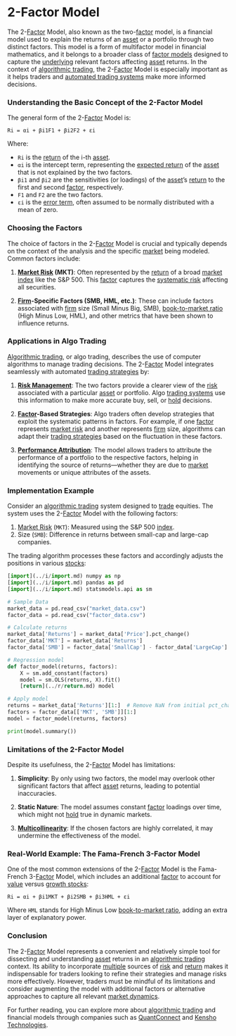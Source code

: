 # 2-Factor Model

The 2-[Factor](../f/factor.md) Model, also known as the two-[factor](../f/factor.md) model, is a financial model used to explain the returns of an [asset](../a/asset.md) or a portfolio through two distinct factors. This model is a form of multifactor model in financial mathematics, and it belongs to a broader class of [factor models](../f/factor_models.md) designed to capture the [underlying](../u/underlying.md) relevant factors affecting [asset](../a/asset.md) returns. In the context of [algorithmic trading](../a/algorithmic_trading.md), the 2-[Factor](../f/factor.md) Model is especially important as it helps traders and [automated trading systems](../a/automated_trading_systems.md) make more informed decisions. 

### Understanding the Basic Concept of the 2-Factor Model

The general form of the 2-[Factor](../f/factor.md) Model is:

`Ri = αi + βi1F1 + βi2F2 + εi`

Where:
- `Ri` is the [return](../r/return.md) of the i-th [asset](../a/asset.md).
- `αi` is the intercept term, representing the [expected return](../e/expected_return.md) of the [asset](../a/asset.md) that is not explained by the two factors.
- `βi1` and `βi2` are the sensitivities (or loadings) of the [asset](../a/asset.md)’s [return](../r/return.md) to the first and second [factor](../f/factor.md), respectively.
- `F1` and `F2` are the two factors.
- `εi` is the [error term](../e/error_term.md), often assumed to be normally distributed with a mean of zero.

### Choosing the Factors

The choice of factors in the 2-[Factor](../f/factor.md) Model is crucial and typically depends on the context of the analysis and the specific [market](../m/market.md) being modeled. Common factors include:

1. **[Market Risk](../m/market_risk.md) (MKT)**: Often represented by the [return](../r/return.md) of a broad [market index](../m/market_index.md) like the S&P 500. This [factor](../f/factor.md) captures the [systematic risk](../s/systematic_risk.md) affecting all securities.
   
2. **[Firm](../f/firm.md)-Specific Factors (SMB, HML, etc.)**: These can include factors associated with [firm](../f/firm.md) size (Small Minus Big, SMB), [book-to-market ratio](../b/book-to-market_ratio.md) (High Minus Low, HML), and other metrics that have been shown to influence returns.

### Applications in Algo Trading

[Algorithmic trading](../a/algorithmic_trading.md), or algo trading, describes the use of computer algorithms to manage trading decisions. The 2-[Factor](../f/factor.md) Model integrates seamlessly with automated [trading strategies](../t/trading_strategies.md) by:

1. **[Risk Management](../r/risk_management.md)**: The two factors provide a clearer view of the [risk](../r/risk.md) associated with a particular [asset](../a/asset.md) or portfolio. Algo [trading systems](../t/trading_systems.md) use this information to make more accurate buy, sell, or [hold](../h/hold.md) decisions.
   
2. **[Factor](../f/factor.md)-Based Strategies**: Algo traders often develop strategies that exploit the systematic patterns in factors. For example, if one [factor](../f/factor.md) represents [market risk](../m/market_risk.md) and another represents [firm](../f/firm.md) size, algorithms can adapt their [trading strategies](../t/trading_strategies.md) based on the fluctuation in these factors.

3. **[Performance Attribution](../p/performance_attribution.md)**: The model allows traders to attribute the performance of a portfolio to the respective factors, helping in identifying the source of returns—whether they are due to [market](../m/market.md) movements or unique attributes of the assets.

### Implementation Example

Consider an [algorithmic trading](../a/algorithmic_trading.md) system designed to [trade](../t/trade.md) equities. The system uses the 2-[Factor](../f/factor.md) Model with the following factors:
1. [Market Risk](../m/market_risk.md) (`MKT`): Measured using the S&P 500 [index](../i/index_instrument.md).
2. Size (`SMB`): Difference in returns between small-cap and large-cap companies.

The trading algorithm processes these factors and accordingly adjusts the positions in various [stocks](../s/stock.md):

```python
[import](../i/import.md) numpy as np
[import](../i/import.md) pandas as pd
[import](../i/import.md) statsmodels.api as sm

# Sample Data
market_data = pd.read_csv("market_data.csv")
factor_data = pd.read_csv("factor_data.csv")

# Calculate returns
market_data['Returns'] = market_data['Price'].pct_change()
factor_data['MKT'] = market_data['Returns']
factor_data['SMB'] = factor_data['SmallCap'] - factor_data['LargeCap']

# Regression model
def factor_model(returns, factors):
    X = sm.add_constant(factors)
    model = sm.OLS(returns, X).fit()
    [return](../r/return.md) model

# Apply model
returns = market_data['Returns'][1:]  # Remove NaN from initial pct_change
factors = factor_data[['MKT', 'SMB']][1:]
model = factor_model(returns, factors)

print(model.summary())
```

### Limitations of the 2-Factor Model

Despite its usefulness, the 2-[Factor](../f/factor.md) Model has limitations:

1. **Simplicity**: By only using two factors, the model may overlook other significant factors that affect [asset](../a/asset.md) returns, leading to potential inaccuracies.
   
2. **Static Nature**: The model assumes constant [factor](../f/factor.md) loadings over time, which might not [hold](../h/hold.md) true in dynamic markets.
   
3. **[Multicollinearity](../m/multicollinearity_in_trading.md)**: If the chosen factors are highly correlated, it may undermine the effectiveness of the model.

### Real-World Example: The Fama-French 3-Factor Model

One of the most common extensions of the 2-[Factor](../f/factor.md) Model is the Fama-French 3-[Factor](../f/factor.md) Model, which includes an additional [factor](../f/factor.md) to account for [value](../v/value.md) versus [growth stocks](../g/growth_stocks.md):

`Ri = αi + βi1MKT + βi2SMB + βi3HML + εi`

Where `HML` stands for High Minus Low [book-to-market ratio](../b/book-to-market_ratio.md), adding an extra layer of explanatory power.

### Conclusion

The 2-[Factor](../f/factor.md) Model represents a convenient and relatively simple tool for dissecting and understanding [asset](../a/asset.md) returns in an [algorithmic trading](../a/algorithmic_trading.md) context. Its ability to incorporate [multiple](../m/multiple.md) sources of [risk](../r/risk.md) and [return](../r/return.md) makes it indispensable for traders looking to refine their strategies and manage risks more effectively. However, traders must be mindful of its limitations and consider augmenting the model with additional factors or alternative approaches to capture all relevant [market dynamics](../m/market_dynamics.md).

For further reading, you can explore more about [algorithmic trading](../a/algorithmic_trading.md) and financial models through companies such as [QuantConnect](https://www.quantconnect.com/) and [Kensho Technologies](https://www.kensho.com/).
